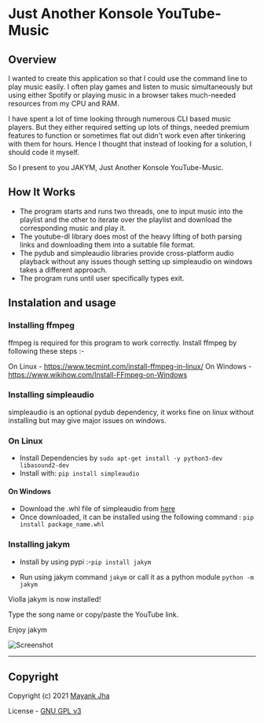 # Just Another Konsole YouTube-Music

## Overview

I wanted to create this application so that I could use the command line to play music easily. I often play games and listen to music simultaneously but using either Spotify or playing music in a browser takes much-needed resources from my CPU and RAM.

I have spent a lot of time looking through numerous CLI based music players. But they either required setting up lots of things, needed premium features to function or sometimes flat out didn't work even after tinkering with them for hours. Hence I thought that instead of looking for a solution, I should code it myself.

So I present to you JAKYM, Just Another Konsole YouTube-Music.

## How It Works

- The program starts and runs two threads, one to input music into the playlist and the other to iterate over the playlist and download the corresponding music and play it.
- The youtube-dl library does most of the heavy lifting of both parsing links and downloading them into a suitable file format.
- The pydub and simpleaudio libraries provide cross-platform audio playback without any issues though setting up simpleaudio on windows takes a different approach.
- The program runs until user specifically types exit.

## Instalation and usage

### Installing ffmpeg

ffmpeg is required for this program to work correctly. Install ffmpeg by following these steps :-

On Linux - <https://www.tecmint.com/install-ffmpeg-in-linux/>
On Windows - <https://www.wikihow.com/Install-FFmpeg-on-Windows>

### Installing simpleaudio

simpleaudio is an optional pydub dependency, it works fine on linux without installing but may give major issues on windows.

### On Linux

- Install Dependencies by ```sudo apt-get install -y python3-dev libasound2-dev```
- Install with: ```pip install simpleaudio```

#### On Windows

- Download the .whl file of simpleaudio from [here](https://www.lfd.uci.edu/~gohlke/pythonlibs/#simpleaudio)
- Once downloaded, it can be installed using the following command : ```pip install package_name.whl```

### Installing jakym

- Install by using pypi :-``` pip install jakym ```

- Run using jakym command ``` jakym ``` or call it as a python module ```python -m jakym```

Violla jakym is now installed!

Type the song name or copy/paste the YouTube link.

Enjoy jakym

![Screenshot](img/screenshot.png?raw=true "screenshot")

---

## Copyright

Copyright (c) 2021 [Mayank Jha](https://github.com/themayankjha)

License - [GNU GPL v3](License)
